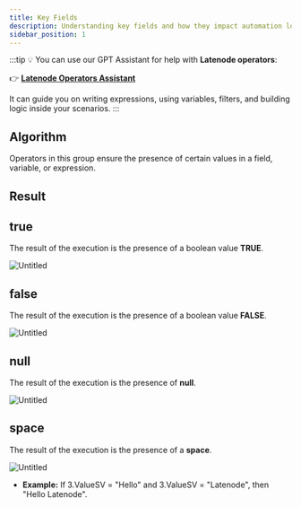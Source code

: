 ```yaml
---
title: Key Fields
description: Understanding key fields and how they impact automation logic.
sidebar_position: 1
---
```


:::tip
💡 You can use our GPT Assistant for help with **Latenode operators**:

👉 [**Latenode Operators Assistant**](https://chatgpt.com/g/g-67d704425c088191b741075e2b0f9815-latenode-operators-assistant)

It can guide you on writing expressions, using variables, filters, and building logic inside your scenarios.
:::

## Algorithm

Operators in this group ensure the presence of certain values in a field, variable, or expression.

## Result

## true

The result of the execution is the presence of a boolean value **TRUE**.  

![Untitled](./untitled.png)

## false

The result of the execution is the presence of a boolean value **FALSE**.  

![Untitled](./untitled_1.png)

## null

The result of the execution is the presence of **null**.  

![Untitled](./untitled_2.png)

## space

The result of the execution is the presence of a **space**.  

![Untitled](./untitled_3.png)

- **Example:** If 3.ValueSV = "Hello" and 3.ValueSV = "Latenode", then "Hello Latenode".  
